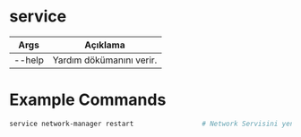 # service


| Args | Açıklama |
| -------- | -------- |
| --help | Yardım dökümanını verir. |

# Example Commands
```sh
service network-manager restart  				# Network Servisini yeniden başlat
```
